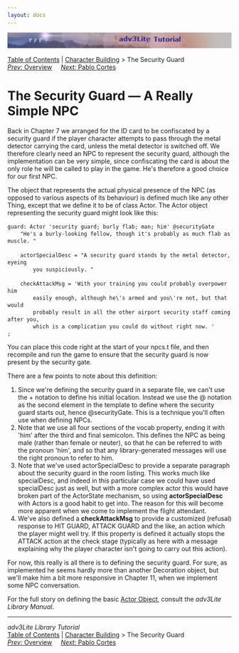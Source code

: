 ```yaml
---
layout: docs
---
```

<div class="topbar">

<img src="topbar.jpg" data-border="0" />

</div>

<div class="nav">

<a href="toc.html" class="nav">Table of Contents</a> \|
<a href="character.html" class="nav">Character Building</a> \> The
Security Guard  
<span class="navnp"><a href="npcoverview.html" class="nav"><em>Prev:</em> Overview</a>
    <a href="cortes.html" class="nav"><em>Next:</em> Pablo Cortes</a>    
</span>

</div>

<div class="main">

# The Security Guard — A Really Simple NPC

Back in Chapter 7 we arranged for the ID card to be confiscated by a
security guard if the player character attempts to pass through the
metal detector carrying the card, unless the metal detector is switched
off. We therefore clearly need an NPC to represent the security guard,
although the implementation can be very simple, since confiscating the
card is about the only role he will be called to play in the game. He's
therefore a good choice for our first NPC.

The object that represents the actual physical presence of the NPC (as
opposed to various aspects of its behaviour) is defined much like any
other Thing, except that we define it to be of class Actor. The Actor
object representing the security guard might look like this:

<div class="code">

    guard: Actor 'security guard; burly flab; man; him' @securityGate
        "He's a burly-looking fellow, though it's probably as much flab as muscle. "
        
        actorSpecialDesc = "A security guard stands by the metal detector, eyeing
            you suspiciously. "
        
        checkAttackMsg = 'With your training you could probably overpower him
            easily enough, although he\'s armed and you\'re not, but that would
            probably result in all the other airport security staff coming after you,
            which is a complication you could do without right now. '
    ;

</div>

You can place this code right at the start of your npcs.t file, and then
recompile and run the game to ensure that the security guard is now
present by the security gate.

There are a few points to note about this definition:

1.  Since we're defining the security guard in a separate file, we can't
    use the + notation to define his initial location. Instead we use
    the @ notation as the second element in the template to define where
    the security guard starts out, hence
    <span class="code">@securityGate</span>. This is a technique you'll
    often use when defining NPCs.
2.  Note that we use all four sections of the vocab property, ending it
    with 'him' after the third and final semicolon. This defines the NPC
    as being male (rather than female or neuter), so that he can be
    referred to with the pronoun 'him', and so that any
    library-generated messages will use the right pronoun to refer to
    him.
3.  Note that we've used <span class="code">actorSpecialDesc</span> to
    provide a separate paragraph about the security guard in the room
    listing. This works much like <span class="code">specialDesc</span>,
    and indeed in this particular case we could have used
    <span class="code">specialDesc</span> just as well, but with a more
    complex actor this would have broken part of the ActorState
    mechanism, so using **actorSpecialDesc** with Actors is a good habit
    to get into. The reason for this will become more apparent when we
    come to implement the flight attendant.
4.  We've also defined a **checkAttackMsg** to provide a customized
    (refusal) response to HIT GUARD, ATTACK GUARD and the like, an
    action which the player might well try. If this property is defined
    it actually stops the ATTACK action at the check stage (typically as
    here with a message explaining why the player character isn't going
    to carry out this action).

For now, this really is all there is to defining the security guard. For
sure, as implemented he seems hardly more than another Decoration
object, but we'll make him a bit more responsive in Chapter 11, when we
implement some NPC conversation.

For the full story on defining the basic [Actor
Object](../manual/actorobj.html), consult the *adv3Lite Library Manual*.

</div>

------------------------------------------------------------------------

<div class="navb">

*adv3Lite Library Tutorial*  
<a href="toc.html" class="nav">Table of Contents</a> \|
<a href="character.html" class="nav">Character Building</a> \> The
Security Guard  
<span class="navnp"><a href="npcoverview.html" class="nav"><em>Prev:</em> Overview</a>
    <a href="cortes.html" class="nav"><em>Next:</em> Pablo Cortes</a>    
</span>

</div>
